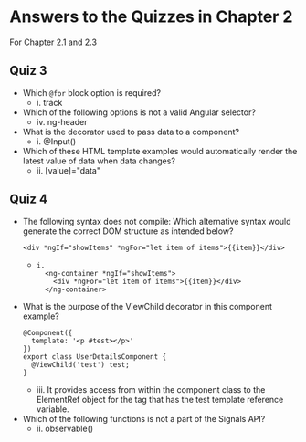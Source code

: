 # Answers to the Quizzes in Chapter 2
For Chapter 2.1 and 2.3

## Quiz 3
- Which `@for` block option is required?
  - i. track
- Which of the following options is not a valid Angular selector?
  - iv. ng-header
- What is the decorator used to pass data to a component?
  - i. @Input()
- Which of these HTML template examples would automatically render the latest value of data when data changes?
  - ii. [value]="data"
 
## Quiz 4
- The following syntax does not compile: Which alternative syntax would generate the correct DOM structure as intended below?
  ```
  <div *ngIf="showItems" *ngFor="let item of items">{{item}}</div>
  ```
  - ```
    i.
      <ng-container *ngIf="showItems">
        <div *ngFor="let item of items">{{item}}</div>
      </ng-container>
    ```
- What is the purpose of the ViewChild decorator in this component example?
  ```
  @Component({
    template: '<p #test></p>'
  })
  export class UserDetailsComponent {
    @ViewChild('test') test;
  }
  ```
  - iii. It provides access from within the component class to the ElementRef object for the tag that has the test template reference variable.
- Which of the following functions is not a part of the Signals API?
  - ii. observable()
      
